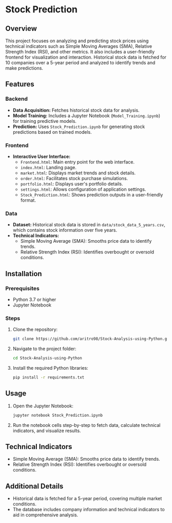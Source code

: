 # Stock Prediction

## Overview
This project focuses on analyzing and predicting stock prices using technical indicators such as Simple Moving Averages (SMA), Relative Strength Index (RSI), and other metrics. It also includes a user-friendly frontend for visualization and interaction. Historical stock data is fetched for 10 companies over a 5-year period and analyzed to identify trends and make predictions.

## Features
### Backend
- **Data Acquisition:** Fetches historical stock data for analysis.
- **Model Training:** Includes a Jupyter Notebook (`Model_Training.ipynb`) for training predictive models.
- **Prediction:** Uses `Stock_Prediction.ipynb` for generating stock predictions based on trained models.

### Frontend
- **Interactive User Interface:**
  - `Frontend.html`: Main entry point for the web interface.
  - `index.html`: Landing page.
  - `market.html`: Displays market trends and stock details.
  - `order.html`: Facilitates stock purchase simulations.
  - `portfolio.html`: Displays user's portfolio details.
  - `settings.html`: Allows configuration of application settings.
  - `Stock_Prediction.html`: Shows prediction outputs in a user-friendly format.

### Data
- **Dataset:** Historical stock data is stored in `data/stock_data_5_years.csv`, which contains stock information over five years.
- **Technical Indicators:**
  - Simple Moving Average (SMA): Smooths price data to identify trends.
  - Relative Strength Index (RSI): Identifies overbought or oversold conditions.

## Installation

### Prerequisites
- Python 3.7 or higher
- Jupyter Notebook

### Steps
1. Clone the repository:
   ```bash
   git clone https://github.com/aritro98/Stock-Analysis-using-Python.git
   ```
2. Navigate to the project folder:
   ```bash
   cd Stock-Analysis-using-Python
   ```
3. Install the required Python libraries:
   ```bash
   pip install -r requirements.txt
   ```

## Usage
1. Open the Jupyter Notebook:
   ```bash
   jupyter notebook Stock_Prediction.ipynb
   ```
2. Run the notebook cells step-by-step to fetch data, calculate technical indicators, and visualize results.

## Technical Indicators
- Simple Moving Average (SMA): Smooths price data to identify trends.
- Relative Strength Index (RSI): Identifies overbought or oversold conditions.

## Additional Details
- Historical data is fetched for a 5-year period, covering multiple market conditions.
- The database includes company information and technical indicators to aid in comprehensive analysis.
